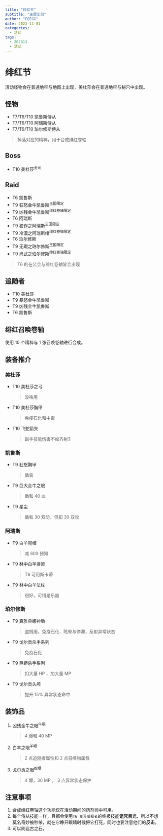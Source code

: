 ```yaml
---
title: "绯红节"
subtitle: "主题复刻"
author: "FQEGG"
date: 2023-11-01
categories:
  - 活动
tags:
  - 202311
  - 活动
---
```


# 绯红节

活动怪物会在普通地牢与地图上出现，美杜莎会在普通地牢与秘穴中出现。

## 怪物
- T7/T9/T10 凯鲁斯侍从
- T7/T9/T10 阿瑞斯侍从
- T7/T9/T10 珀尔修斯侍从
> 掉落对应的精粹，用于合成绯红卷轴

## Boss
- T10 美杜莎<sup>金光</sup>

## Raid
- T6 凯鲁斯
- T9 狂怒金牛凯鲁斯<sup>王国限定</sup>
- T9 凶残金牛凯鲁斯<sup>绯红卷轴限定</sup>
- T6 阿瑞斯
- T9 狡诈之阿瑞斯<sup>王国限定</sup>
- T9 冷漠之阿瑞斯绯<sup>绯红卷轴限定</sup>
- T6 珀尔修斯
- T9 无瑕之珀尔修斯<sup>王国限定</sup>
- T9 尚武之珀尔修斯<sup>绯红卷轴限定</sup>
> T6 的在公会与绯红卷轴皆会出现

## 追随者

- T10 美杜莎
- T9 暴怒金牛凯鲁斯
- T9 凶残金牛凯鲁斯
- T6 凯鲁斯

## 绯红召唤卷轴

使用 10 个精粹与 1 张召唤卷轴进行合成。

## 装备推介

### 美杜莎
- T10 美杜莎之弓
  > 没啥用
- T10 美杜莎胸甲
  > 免疫石化和中毒
- T10 飞蛇箭矢
  > 副手技能伤害不如齐射3

### 凯鲁斯
- T9 狂怒胸甲
  > 盾装
- T9 巨大金牛之眼
  > 盾和 40 血
- T9 星尘
  > 盾和 30 双防，但扣 30 双攻

### 阿瑞斯
- T9 白羊兜帽
  > 减 600 预知
- T9 林中白羊排箫
  > T9 可用斯卡蒂
- T9 林中白羊法杖
  > 很好，可惜是乐器

### 珀尔修斯
- T9 真雅典娜神盾
  > 盗贼用，免疫石化、眩晕与停滞，反射异常状态
- T9 戈尔贡杀手系列
  > 免疫石化
- T9 巨蟒杀手系列
  > 扣大量 HP ，加大量 MP
- T9 戈尔贡头颅
  > 提升 15% 异常状态命中

## 装饰品
1. 凶残金牛之眼<sup>牛眼</sup> 
    > 4 爆和 40 MP
2. 白羊之眼<sup>羊眼</sup>
    > 2 点追随者属性和 2 点召唤物属性
3. 戈尔贡之眼<sup>蛇眼</sup>
    > 4 爆，30 MP ， 3 点异常状态保护

## 注意事项
1. 合成绯红卷轴这个功能仅在活动期间的药剂师中可用。
2. 每个侍从技能一样，且都会使用`T6 变异凝视者`的终极技能**诅咒目光**，所以不想莫名奇妙被秒杀，就在它睁开眼睛时候把它打死，同时也要注意他们的**反击**。
3. 可以刷远古之石。